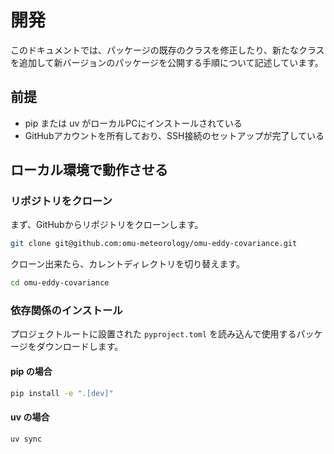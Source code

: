 # 開発

このドキュメントでは、パッケージの既存のクラスを修正したり、新たなクラスを追加して新バージョンのパッケージを公開する手順について記述しています。

## 前提

- pip または uv がローカルPCにインストールされている
- GitHubアカウントを所有しており、SSH接続のセットアップが完了している

## ローカル環境で動作させる

### リポジトリをクローン

まず、GitHubからリポジトリをクローンします。

```bash
git clone git@github.com:omu-meteorology/omu-eddy-covariance.git
```

クローン出来たら、カレントディレクトリを切り替えます。

```bash
cd omu-eddy-covariance
```

### 依存関係のインストール

プロジェクトルートに設置された `pyproject.toml` を読み込んで使用するパッケージをダウンロードします。

#### pip の場合

```bash
pip install -e ".[dev]"
```

#### uv の場合

```bash
uv sync
```
